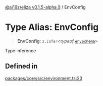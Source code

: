 [@ai16z/eliza v0.1.5-alpha.0](../index.md) / EnvConfig

# Type Alias: EnvConfig

> **EnvConfig**: `z.infer`\<*typeof* [`envSchema`](../variables/envSchema.md)\>

Type inference

## Defined in

[packages/core/src/environment.ts:23](https://github.com/Matth26/eliza/blob/main/packages/core/src/environment.ts#L23)
